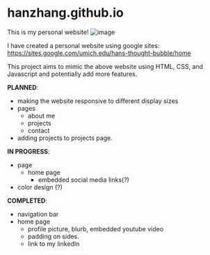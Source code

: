 # hanzhang.github.io
This is my personal website! 
![image](https://github.com/user-attachments/assets/4c1c9229-5f50-4993-bd7b-f6f0ec8de5ce)

I have created a personal website using google sites:
https://sites.google.com/umich.edu/hans-thought-bubble/home

This project aims to mimic the above website using HTML, CSS, and Javascript and potentially add more features.

**PLANNED**:
- making the website responsive to different display sizes
- pages
    - about me
    - projects
    - contact
- adding projects to projects page.

**IN PROGRESS**:
- page
    - home page
        - embedded social media links(?)
- color design (?)

**COMPLETED**:
- navigation bar
- home page
    - profile picture, blurb, embedded youtube video
    - padding on sides.
    - link to my linkedIn
